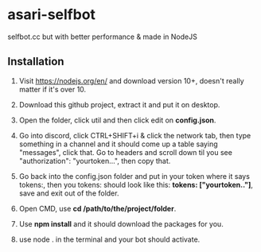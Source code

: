 # asari-selfbot
selfbot.cc but with better performance &amp; made in NodeJS


## Installation 

1. Visit https://nodejs.org/en/ and download version 10+, doesn't really matter if it's over 10.
2. Download this github project, extract it and put it on desktop.
3. Open the folder, click util and then click edit on **config.json**. 
4. Go into discord, click CTRL+SHIFT+i & click the network tab, then type something in a channel and it should come up a table saying "messages", click that. Go to headers and scroll down til you see "authorization": "yourtoken...", then copy that.
5. Go back into the config.json folder and put in your token where it says tokens:, then you tokens: should look like this: **tokens: ["yourtoken.."]**, save and exit out of the folder.

6. Open CMD, use **cd /path/to/the/project/folder**.
7. Use **npm install** and it should download the packages for you.
8. use node . in the terminal and your bot should activate.
